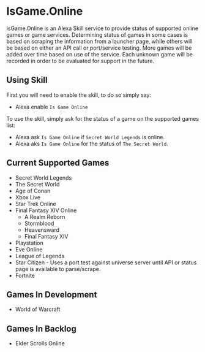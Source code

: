 # IsGame.Online

IsGame.Online is an Alexa Skill service to provide status of supported online games or game services.
Determining status of games in some cases is based on scraping the information from a launcher page, while others will be based on either an API call or port/service testing. More games will be added over time based on use of the service. Each unknown game will be recorded in order to be evaluated for support in the future.

## Using Skill

First you will need to enable the skill, to do so simply say:
* Alexa enable `Is Game Online`

To use the skill, simply ask for the status of a game on the supported games list:
* Alexa ask `Is Game Online` if `Secret World Legends` is online.
* Alexa aks `Is Game Online` for the status of `The Secret World`.

## Current Supported Games

* Secret World Legends
* The Secret World
* Age of Conan
* Xbox Live
* Star Trek Online
* Final Fantasy XIV Online
  * A Realm Reborn
  * Stormblood
  * Heavensward
  * Final Fantasy XIV
* Playstation
* Eve Online
* League of Legends
* Star Citizen - Uses a port test against universe server until API or status page is available to parse/scrape.
* Fortnite

## Games In Development

* World of Warcraft


## Games In Backlog

* Elder Scrolls Online



